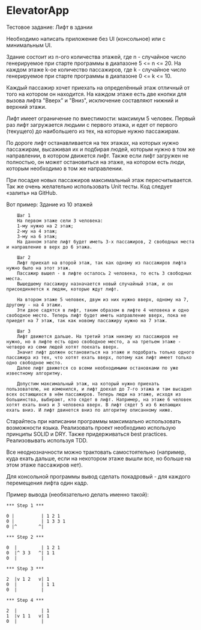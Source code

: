 # ElevatorApp

Тестовое задание: Лифт в здании

Необходимо написать приложение без UI (консольное) или с минимальным UI.

Здание состоит из n-ого количества этажей, где n - случайное число генерируемое при старте программы в диапазоне 5 <= n <= 20.
На каждом этаже k-ое количество пассажиров, где k - случайное число генерируемое при старте программы в диапазоне 0 <= k <= 10.

Каждый пассажир хочет приехать на определённый этаж отличный от того на котором он находится.
На каждом этаже есть две кнопки для вызова лифта "Вверх" и "Вниз", исключение составляют нижний и верхний этажи.

Лифт имеет ограничение по вместимости: максимум 5 человек.
Первый раз лифт загружается людьми с первого этажа, и едет от первого (текущего) до наибольшего из тех, на которые нужно пассажирам.

По дороге лифт останавливается на тех этажах, на которых нужно пассажирам, высаживая их и подбирая людей, которым нужно в том же направлении, в котором движется лифт.
Также если лифт загружен не полностью, он может остановиться на этаже, на котором есть люди, которым необходимо в том же направлении.

При посадке новых пассажиров максимальный этаж пересчитывается.
Так же очень желательно использовать Unit тесты.
Код следует «залить» на GitHub.

Вот пример:
Здание из 10 этажей

        Шаг 1
        На первом этаже сели 3 человека:
        1-му нужно на 2 этаж;
        2-му на 4 этаж;
        3-му на 6 этаж;
        На данном этапе лифт будет иметь 3-х пассажиров, 2 свободных места и направление в верх до 6 этажа.
        
        Шаг 2
        Лифт приехал на второй этаж, так как одному из пассажиров лифта нужно было на этот этаж.
        Пассажир вышел - в лифте осталось 2 человека, то есть 3 свободных места.
        Вышедшему пассажиру назначается новый случайный этаж, и он присоединяется к людям, которые ждут лифт.
        
        На втором этаже 5 человек, двум из них нужно вверх, одному на 7, другому - на 4 этажи.
        Эти двое садятся в лифт, таким образом в лифте 4 человека и одно свободное место. Теперь лифт будет иметь направление вверх, пока не приедет на 7 этаж, так как новому пассажиру нужно на 7 этаж.
        
        Шаг 3
        Лифт движется дальше. На третий этаж никому из пассажиров не нужно, но в лифте есть одно свободное место, а на третьем этаже - четверо из семи людей хотят поехать вверх.
        Значит лифт должен остановиться на этаже и подобрать только одного пассажира из тех, что хотят ехать вверх, потому как лифт имеет только одно свободное место.
        Далее лифт движется со всеми необходимыми остановками по уже известному алгоритму.

        Допустим максимальный этаж, на который нужно приехать пользователю, не изменился, и лифт доехал до 7-го этажа и там высадил всех остающихся в нём пассажиров. Теперь люди на этаже, исходя из большинства, выбирают, кто сядет в лифт. Например, на этаже 6 человек хотят ехать вниз и 3 человека вверх. В лифт сядет 5 из 6 желающих ехать вниз. И лифт двинется вниз по алгоритму описанному ниже.

Старайтесь при написании программы максимально использовать возможности языка.
Реализовать проект необходимо использую принципы SOLID и DRY. Также придерживаться best practices. Реализовывать используя TDD.

Все неоднозначности можно трактовать самостоятельно (например, куда ехать дальше, если на некотором этаже вышли все, но больше на этом этаже пассажиров нет).

Для консольной программы вывод сделать покадровый - для каждого перемещения лифта один кадр.

Пример вывода (необязательно делать именно такой):

    *** Step 1 ***

    0 |          | 1 2 1
    0 |          | 1 3 3 1
    0 |^        ^| 

    *** Step 2 ***

    0  |         | 1 2 1
    0  |^ 3 3   ^| 1 1
    0  |         |

    *** Step 3 ***

    2  |v 1 2   v| 1
    0  |         | 1 1
    0  |         |

    *** Step 4 ***

    2  |         | 1
    1  |v 1 1   v| 1
    0  |         |



